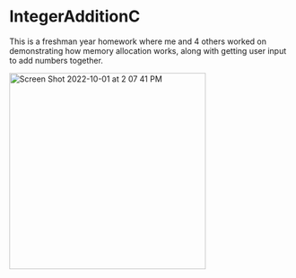 # IntegerAdditionC

This is a freshman year homework where me and 4 others worked on demonstrating how memory allocation works, along with getting user input to add numbers together.

<img width="350" alt="Screen Shot 2022-10-01 at 2 07 41 PM" src="https://user-images.githubusercontent.com/73144044/193424555-a2c0ad7e-fbf6-4d49-87bc-5589a217cee0.png">
